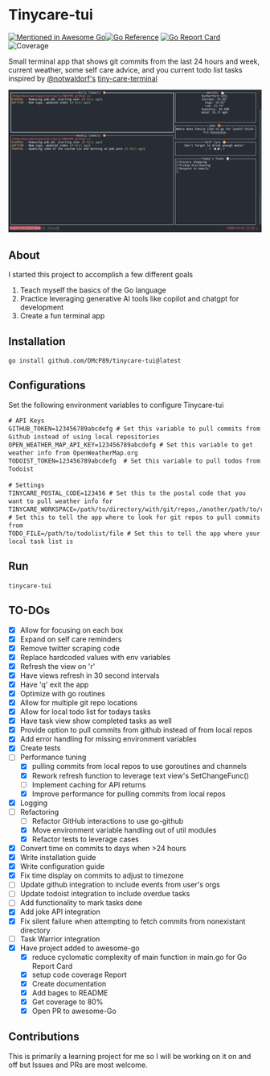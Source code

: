 # Tinycare-tui
[![Mentioned in Awesome Go](https://awesome.re/mentioned-badge.svg)](https://github.com/avelino/awesome-go)[![Go Reference](https://pkg.go.dev/badge/github.com/DMcP89/tinycare-tui.svg)](https://pkg.go.dev/github.com/DMcP89/tinycare-tui) [![Go Report Card](https://goreportcard.com/badge/github.com/DMcP89/tinycare-tui)](https://goreportcard.com/report/github.com/DMcP89/tinycare-tui)
![Coverage](https://img.shields.io/badge/Coverage-82.3%25-brightgreen)

Small terminal app that shows git commits from the last 24 hours and week, current weather, some self care advice, and you current todo list tasks
inspired by [@notwaldorf's](https://github.com/notwaldorf) [tiny-care-terminal](https://github.com/notwaldorf/tiny-care-terminal)




![screenshot](image.png)


## About
I started this project to accomplish a few different goals
1. Teach myself the basics of the Go language
2. Practice leveraging generative AI tools like copilot and chatgpt for development
3. Create a fun terminal app


## Installation
```
go install github.com/DMcP89/tinycare-tui@latest
```


## Configurations
Set the following environment variables to configure Tinycare-tui
```
# API Keys
GITHUB_TOKEN=123456789abcdefg # Set this variable to pull commits from Github instead of using local repositories
OPEN_WEATHER_MAP_API_KEY=123456789abcdefg # Set this variable to get weather info from OpenWeatherMap.org
TODOIST_TOKEN=123456789abcdefg  # Set this variable to pull todos from Todoist

# Settings
TINYCARE_POSTAL_CODE=123456 # Set this to the postal code that you want to pull weather info for
TINYCARE_WORKSPACE=/path/to/directory/with/git/repos,/another/path/to/repos # Set this to tell the app where to look for git repos to pull commits from
TODO_FILE=/path/to/todolist/file # Set this to tell the app where your local task list is
```
## Run
```
tinycare-tui
```
## TO-DOs
- [x] Allow for focusing on each box
- [x] Expand on self care reminders
- [x] Remove twitter scraping code
- [x] Replace hardcoded values with env variables
- [x] Refresh the view on 'r'
- [x] Have views refresh in 30 second intervals
- [x] Have 'q' exit the app
- [x] Optimize with go routines
- [x] Allow for multiple git repo locations
- [x] Allow for local todo list for todays tasks
- [x] Have task view show completed tasks as well
- [x] Provide option to pull commits from github instead of from local repos
- [x] Add error handling for missing environment variables
- [x] Create tests
- [ ] Performance tuning
    - [x] pulling commits from local repos to use goroutines and channels
    - [x] Rework refresh function to leverage text view's SetChangeFunc()
    - [ ] Implement caching for API returns
    - [x] Improve performance for pulling commits from local repos
- [x] Logging
- [ ] Refactoring
    - [ ] Refactor GitHub interactions to use go-github
    - [x] Move environment variable handling out of util modules
    - [x] Refactor tests to leverage cases
- [x] Convert time on commits to days when >24 hours
- [x] Write installation guide
- [x] Write configuration guide
- [x] Fix time display on commits to adjust to timezone
- [ ] Update github integration to include events from user's orgs
- [ ] Update todoist integration to include overdue tasks
- [ ] Add functionality to mark tasks done
- [x] Add joke API integration
- [x] Fix silent failure when attempting to fetch commits from nonexistant directory
- [ ] Task Warrior integration
- [x] Have project added to awesome-go
    - [x] reduce cyclomatic complexity of main function in main.go for Go Report Card
    - [x] setup code coverage Report
    - [x] Create documentation
    - [x] Add bages to README
    - [x] Get coverage to 80%
    - [x] Open PR to awesome-Go

## Contributions
This is primarily a learning project for me so I will be working on it on and off but Issues and PRs are most welcome.
